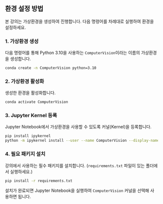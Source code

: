 ## 환경 설정 방법

본 강의는 가상환경을 생성하여 진행합니다. 다음 명령어를 차례대로 실행하여 환경을 설정하세요.

### 1. 가상환경 생성

다음 명령어를 통해 Python 3.10을 사용하는 `ComputerVision`이라는 이름의 가상환경을 생성합니다.

```bash
conda create -n ComputerVision python=3.10
```

### 2. 가상환경 활성화

생성한 환경을 활성화합니다.

```bash
conda activate ComputerVision
```

### 3. Jupyter Kernel 등록

Jupyter Notebook에서 가상환경을 사용할 수 있도록 커널(Kernel)을 등록합니다.

```bash
pip install ipykernel
python -m ipykernel install --user --name ComputerVision --display-name ComputerVision
```

### 4. 필요 패키지 설치

강의에서 사용하는 필수 패키지를 설치합니다. (`requirements.txt` 파일이 있는 폴더에서 실행하세요.)

```bash
pip install -r requirements.txt
```

설치가 완료되면 Jupyter Notebook을 실행하여 `ComputerVision` 커널을 선택해 사용하면 됩니다.
